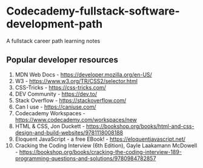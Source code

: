 # Codecademy-fullstack-software-development-path
A fullstack career path learning notes

## Popular developer resources 
1.  MDN Web Docs - https://developer.mozilla.org/en-US/
2.  W3 - https://www.w3.org/TR/CSS2/selector.html
3.  CSS-Tricks - https://css-tricks.com/
4.  DEV Community - https://dev.to/
5.  Stack Overflow - https://stackoverflow.com/
6.  Can I use - https://caniuse.com/
7.  Codecademy Workspaces - https://www.codecademy.com/workspaces/new
8.  HTML & CSS, Jon Duckett - https://bookshop.org/books/html-and-css-design-and-build-websites/9781118008188
9.  Eloquent JavaScript - a free EBook! - https://eloquentjavascript.net/
10. Cracking the Coding Interview (6th Edition), Gayle Laakamann McDowell - https://bookshop.org/books/cracking-the-coding-interview-189-programming-questions-and-solutions/9780984782857

